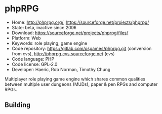 # phpRPG

- Home: http://phprpg.org/, https://sourceforge.net/projects/phprpg/
- State: beta, inactive since 2006
- Download: https://sourceforge.net/projects/phprpg/files/
- Platform: Web
- Keywords: role playing, game engine
- Code repository: https://gitlab.com/osgames/phprpg.git (conversion from cvs), http://phprpg.cvs.sourceforge.net (cvs)
- Code language: PHP
- Code license: GPL-2.0
- Developer: Haeric, Rob Norman, Timothy Chung

Multiplayer role playing game engine which shares common qualities between multiple user dungeons (MUDs), paper & pen RPGs and computer RPGs.

## Building
